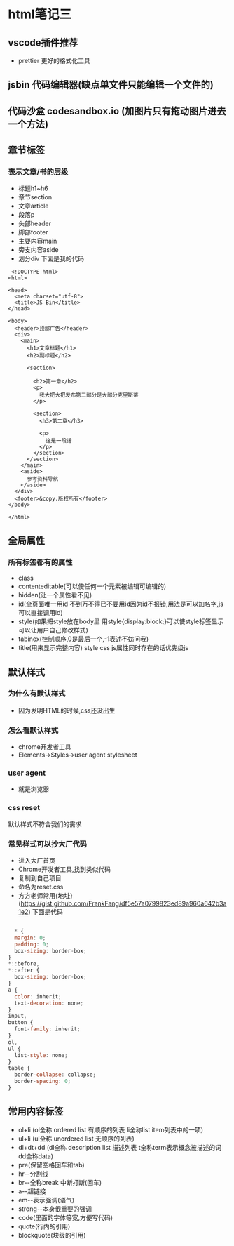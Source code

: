 # html笔记三

## vscode插件推荐
* prettier 更好的格式化工具
  
## jsbin 代码编辑器(缺点单文件只能编辑一个文件的)
## 代码沙盒 codesandbox.io  (加图片只有拖动图片进去一个方法)

## 章节标签
### 表示文章/书的层级
* 标题h1~h6
* 章节section
* 文章article
* 段落p
* 头部header
* 脚部footer
* 主要内容main
* 旁支内容aside
* 划分div
下面是我的代码
```
 <!DOCTYPE html>
<html>

<head>
  <meta charset="utf-8">
  <title>JS Bin</title>
</head>

<body>
  <header>顶部广告</header>
  <div>
    <main>
      <h1>文章标题</h1>
      <h2>副标题</h2>

      <section>

        <h2>第一章</h2>
        <p>
          我大把大把发布第三部分是大部分克里斯蒂
        </p>

        <section>
          <h3>第二章</h3>

          <p>
            这是一段话
          </p>
        </section>
      </section>
    </main>
    <aside>
      参考资料导航
    </aside>
  </div>
  <footer>&copy.版权所有</footer>
</body>

</html>
``` 
## 全局属性
### 所有标签都有的属性
* class
* contenteditable(可以使任何一个元素被编辑可编辑的)
* hidden(让一个属性看不见)
* id(全页面唯一用id 不到万不得已不要用id因为id不报错,用法是可以加名字,js可以直接调用id)
* style(如果把style放在body里 用style{display:block;}可以使style标签显示 可以让用户自己修改样式)
* tabinex(控制顺序,0是最后一个,-1表述不妨问我)
* title(用来显示完整内容)
style css js属性同时存在的话优先级js 

## 默认样式
### 为什么有默认样式
* 因为发明HTML的时候,css还没出生
### 怎么看默认样式
* chrome开发者工具
* Elements->Styles->user agent stylesheet
### user agent
* 就是浏览器
### css reset
默认样式不符合我们的需求
### 常见样式可以抄大厂代码
* 进入大厂首页
* Chrome开发者工具,找到类似代码
* 复制到自己项目
* 命名为reset.css
* 方方老师常用{地址}(https://gist.github.com/FrankFang/df5e57a0799823ed89a960a642b3a1e2)
  下面是代码
```javascript

  * {
  margin: 0;
  padding: 0;
  box-sizing: border-box;
}
*::before,
*::after {
  box-sizing: border-box;
}
a {
  color: inherit;
  text-decoration: none;
}
input,
button {
  font-family: inherit;
}
ol,
ul {
  list-style: none;
}
table {
  border-collapse: collapse;
  border-spacing: 0;
}

```

## 常用内容标签
* ol+li   (ol全称 ordered list 有顺序的列表 li全称list item列表中的一项)
* ul+li   (ul全称 unordered list 无顺序的列表)
* dl+dt+dd (dl全称 description list 描述列表  t全称term表示概念被描述的词 dd全称data)
* pre(保留空格回车和tab)
* hr--分割线
* br--全称break 中断打断(回车)
* a--超链接
* em--表示强调(语气)
* strong--本身很重要的强调
* code(里面的字体等宽,方便写代码)
* quote(行内的引用)
* blockquote(块级的引用)